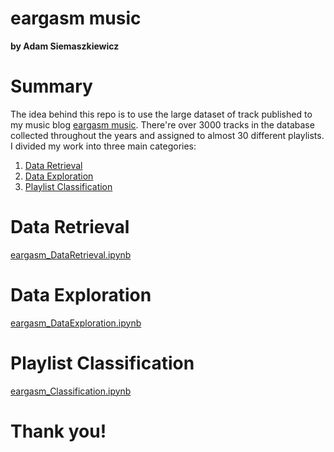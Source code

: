 # eargasm music
**by Adam Siemaszkiewicz**

# Summary

The idea behind this repo is to use the large dataset of track published to my music blog [eargasm music](https://open.spotify.com/user/eargasmusic?si=fnwCvcPhTNeBUMDxP4mx1A). There're over 3000 tracks in the database collected throughout the years and assigned to almost 30 different playlists. I divided my work into three main categories:
1. [Data Retrieval](#data-retrieval)
2. [Data Exploration](#data-exploration)
3. [Playlist Classification](#playlist-classification)

# Data Retrieval

[eargasm_DataRetrieval.ipynb](https://github.com/adamsiemaszkiewicz/eargasm-music/blob/main/eargasm_DataRetrieval.ipynb)

# Data Exploration

[eargasm_DataExploration.ipynb](https://github.com/adamsiemaszkiewicz/eargasm-music/blob/main/eargasm_DataExploration.ipynb)

# Playlist Classification

[eargasm_Classification.ipynb](https://github.com/adamsiemaszkiewicz/eargasm-music/blob/main/eargasm_Classification.ipynb)

# Thank you!

